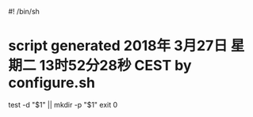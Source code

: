 #! /bin/sh
# script generated 2018年 3月27日 星期二 13时52分28秒 CEST by configure.sh

test -d "$1" || mkdir -p "$1"
exit 0
